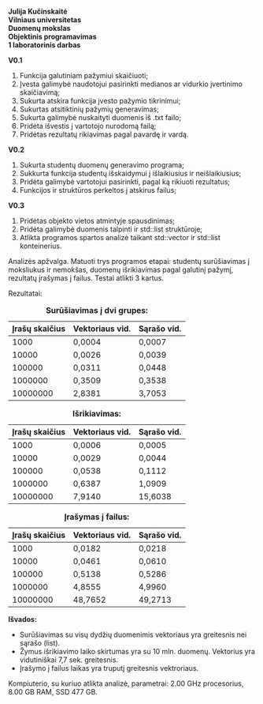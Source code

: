 **Julija Kučinskaitė** <br>
**Vilniaus universitetas** <br>
**Duomenų mokslas** <br>
**Objektinis programavimas** <br>
**1 laboratorinis darbas** <br>

**V0.1** <br>
1. Funkcija galutiniam pažymiui skaičiuoti;
2. Įvesta galimybė naudotojui pasirinkti medianos ar vidurkio įvertinimo skaičiavimą;
3. Sukurta atskira funkcija įvesto pažymio tikrinimui;
4. Sukurtas atsitiktinių pažymių generavimas;
5. Sukurta galimybė nuskaityti duomenis iš .txt failo;
6. Pridėta išvestis į vartotojo nurodomą failą;
7. Pridėtas rezultatų rikiavimas pagal pavardę ir vardą.

**V0.2** <br>
1. Sukurta studentų duomenų generavimo programa;
3. Sukkurta funkcija studentų išskaidymui į išlaikiusius ir neišlaikiusius;
4.  Pridėta galimybė vartotojui pasirinkti, pagal ką rikiuoti rezultatus;
5. Funkcijos ir struktūros perkeltos į atskirus failus;

**V0.3** <br>
1. Pridėtas objekto vietos atmintyje spausdinimas;
2. Pridėta galimybė duomenis talpinti ir std::list struktūroje;
3. Atlikta programos spartos analizė taikant std::vector ir std::list konteinerius. <br>

Analizės apžvalga. Matuoti trys programos etapai: studentų surūšiavimas į moksliukus ir nemokšas, duomenų išrikiavimas pagal galutinį pažymį, rezultatų įrašymas į failus. Testai atlikti 3 kartus.

Rezultatai:
<table>
  <caption><b>Surūšiavimas į dvi grupes:</b></caption>
    <thread>
      <tr>
        <th>Įrašų skaičius</th>
        <th>Vektoriaus vid.</th>
        <th>Sąrašo vid.</th>
      </tr>
    </thread>
    <tbody>
      <tr>
        <td>1000</td>
        <td>0,0004</td>
        <td>0,0007</td>
      </tr>
      <tr>
        <td>10000</td>
        <td>0,0026</td>
        <td>0,0039</td>
      </tr>
      <tr>
        <td>100000</td>
        <td>0,0311</td>
        <td>0,0448</td>
      </tr>
      <tr>
        <td>1000000</td>
        <td>0,3509</td>
        <td>0,3538</td>
      </tr>
      <tr>
        <td>10000000</td>
        <td>2,8381</td>
        <td>3,7053</td>
      </tr>
    </tbody>
</table>

<table>
  <caption><b>Išrikiavimas:</caption>
    <thread>
      <tr>
        <th>Įrašų skaičius</th>
        <th>Vektoriaus vid.</th>
        <th>Sąrašo vid.</th>
      </tr>
    </thread>
    <tbody>
      <tr>
        <td>1000</td>
        <td>0,0006</td>
        <td>0,0005</td>
      </tr>
      <tr>
        <td>10000</td>
        <td>0,0029</td>
        <td>0,0044</td>
      </tr>
      <tr>
        <td>100000</td>
        <td>0,0538</td>
        <td>0,1112</td>
      </tr>
      <tr>
        <td>1000000</td>
        <td>0,6387</td>
        <td>1,0909</td>
      </tr>
      <tr>
        <td>10000000</td>
        <td>7,9140</td>
        <td>15,6038</td>
      </tr>
    </tbody>
</table>

<table>
  <caption><b>Įrašymas į failus:</caption>
    <thread>
      <tr>
        <th>Įrašų skaičius</th>
        <th>Vektoriaus vid.</th>
        <th>Sąrašo vid.</th>
      </tr>
    </thread>
    <tbody>
      <tr>
        <td>1000</td>
        <td>0,0182</td>
        <td>0,0218</td>
      </tr>
      <tr>
        <td>10000</td>
        <td>0,0461</td>
        <td>0,0610</td>
      </tr>
      <tr>
        <td>100000</td>
        <td>0,5138</td>
        <td>0,5286</td>
      </tr>
      <tr>
        <td>1000000</td>
        <td>4,8555</td>
        <td>4,9960</td>
      </tr>
      <tr>
        <td>10000000</td>
        <td>48,7652</td>
        <td>49,2713</td>
      </tr>
    </tbody>
</table>


**Išvados:**
- Surūšiavimas su visų dydžių duomenimis vektoriaus yra greitesnis nei sąrašo (list).
- Žymus išrikiavimo laiko skirtumas yra su 10 mln. duomenų. Vektorius yra vidutiniškai 7,7 sek. greitesnis.
- Įrašymo į failus laikas yra truputį greitesnis vektroriaus.


Kompiuterio, su kuriuo atlikta analizė, parametrai: 2.00 GHz procesorius, 8.00 GB RAM, SSD 477 GB.
